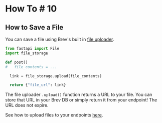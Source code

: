 # How To # 10

## How to Save a File

You can save a file using Brev's built in [file uploader](../../reference/out-of-the-box-sms-file-upload-roboflow/#file-upload).

```python hl_lines="7"
from fastapi import File
import file_storage

def post()
#   file_contents = ...

  link = file_storage.upload(file_contents)

  return {"file_url": link}
```

The file uploader `.upload()` function returns a URL to your file. You can store that URL in your Brev DB or simply return it from your endpoint! The URL does not expire.

See how to upload files to your endpoints [here](../how-to-pass-request-files-to-endpoints).
